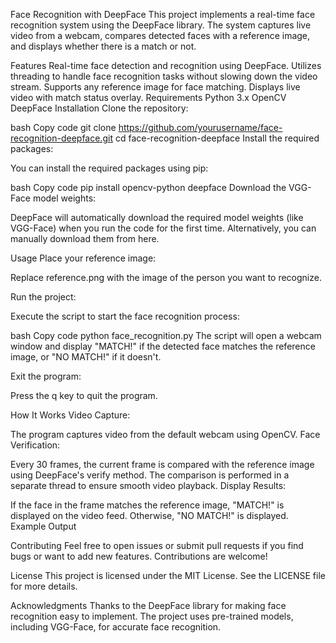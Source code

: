 Face Recognition with DeepFace
This project implements a real-time face recognition system using the DeepFace library. The system captures live video from a webcam, compares detected faces with a reference image, and displays whether there is a match or not.

Features
Real-time face detection and recognition using DeepFace.
Utilizes threading to handle face recognition tasks without slowing down the video stream.
Supports any reference image for face matching.
Displays live video with match status overlay.
Requirements
Python 3.x
OpenCV
DeepFace
Installation
Clone the repository:

bash
Copy code
git clone https://github.com/yourusername/face-recognition-deepface.git
cd face-recognition-deepface
Install the required packages:

You can install the required packages using pip:

bash
Copy code
pip install opencv-python deepface
Download the VGG-Face model weights:

DeepFace will automatically download the required model weights (like VGG-Face) when you run the code for the first time. Alternatively, you can manually download them from here.

Usage
Place your reference image:

Replace reference.png with the image of the person you want to recognize.

Run the project:

Execute the script to start the face recognition process:

bash
Copy code
python face_recognition.py
The script will open a webcam window and display "MATCH!" if the detected face matches the reference image, or "NO MATCH!" if it doesn't.

Exit the program:

Press the q key to quit the program.

How It Works
Video Capture:

The program captures video from the default webcam using OpenCV.
Face Verification:

Every 30 frames, the current frame is compared with the reference image using DeepFace's verify method.
The comparison is performed in a separate thread to ensure smooth video playback.
Display Results:

If the face in the frame matches the reference image, "MATCH!" is displayed on the video feed.
Otherwise, "NO MATCH!" is displayed.
Example Output

Contributing
Feel free to open issues or submit pull requests if you find bugs or want to add new features. Contributions are welcome!

License
This project is licensed under the MIT License. See the LICENSE file for more details.

Acknowledgments
Thanks to the DeepFace library for making face recognition easy to implement.
The project uses pre-trained models, including VGG-Face, for accurate face recognition.
